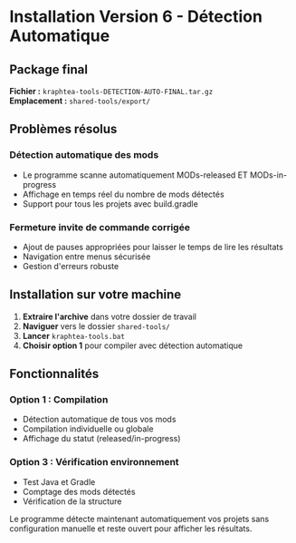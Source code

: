 # Installation Version 6 - Détection Automatique

## Package final
**Fichier :** `kraphtea-tools-DETECTION-AUTO-FINAL.tar.gz`  
**Emplacement :** `shared-tools/export/`

## Problèmes résolus

### Détection automatique des mods
- Le programme scanne automatiquement MODs-released ET MODs-in-progress
- Affichage en temps réel du nombre de mods détectés
- Support pour tous les projets avec build.gradle

### Fermeture invite de commande corrigée
- Ajout de pauses appropriées pour laisser le temps de lire les résultats
- Navigation entre menus sécurisée
- Gestion d'erreurs robuste

## Installation sur votre machine

1. **Extraire l'archive** dans votre dossier de travail
2. **Naviguer** vers le dossier `shared-tools/`
3. **Lancer** `kraphtea-tools.bat`
4. **Choisir option 1** pour compiler avec détection automatique

## Fonctionnalités

### Option 1 : Compilation
- Détection automatique de tous vos mods
- Compilation individuelle ou globale
- Affichage du statut (released/in-progress)

### Option 3 : Vérification environnement
- Test Java et Gradle
- Comptage des mods détectés
- Vérification de la structure

Le programme détecte maintenant automatiquement vos projets sans configuration manuelle et reste ouvert pour afficher les résultats.